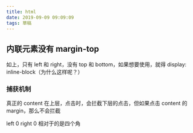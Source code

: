 ```yaml
---
title: html
date: 2019-09-09 09:09:09
tags: 草稿
---
```


## 内联元素没有 margin-top

如上，只有 left 和 right，没有 top 和 bottom，如果想要使用，就得 display: inline-block（为什么这样呢？）

### 捕获机制

真正的 content 在上层，点击时，会拦截下层的点击，但如果点击 content 的 margin，那么不会拦截

left 0 right 0 相对于的是四个角
